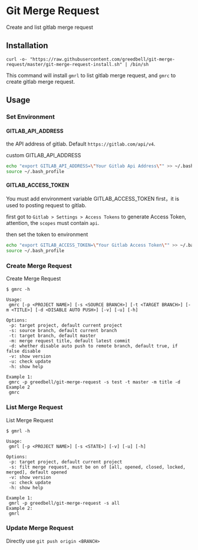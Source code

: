 # Git Merge Request

Create and list gitlab merge request

## Installation

```shell
curl -o- "https://raw.githubusercontent.com/greedbell/git-merge-request/master/git-merge-request-install.sh" | /bin/sh
```

This command will install `gmrl` to list gitlab merge request, and `gmrc` to create gitlab merge request.

## Usage

### Set Environment

#### GITLAB_API_ADDRESS

the API address of gitlab. Default `https://gitlab.com/api/v4`.

custom GITLAB_API_ADDRESS

```sh
echo "export GITLAB_API_ADDRESS=\"Your Gitlab Api Address\"" >> ~/.bash_profile
source ~/.bash_profile
```

#### GITLAB_ACCESS_TOKEN

You must add environment variable GITLAB_ACCESS_TOKEN first，it is used to posting request to gitlab.

first got to `Gitlab > Settings > Access Tokens` to generate Access Token, attention, the `scopes` must contain `api`.

then set the token to environment
```sh
echo "export GITLAB_ACCESS_TOKEN=\"Your Gitlab Access Token\"" >> ~/.bash_profile
source ~/.bash_profile
```

### Create Merge Request

Create Merge Request

```
$ gmrc -h

Usage:
 gmrc [-p <PROJECT NAME>] [-s <SOURCE BRANCH>] [-t <TARGET BRANCH>] [-m <TITLE>] [-d <DISABLE AUTO PUSH>] [-v] [-u] [-h]

Options:
 -p: target project, default current project
 -s: source branch, default current branch
 -t: target branch, default master
 -m: merge request title, default latest commit
 -d: whether disable auto push to remote branch, default true, if false disable
 -v: show version
 -u: check update
 -h: show help

Example 1:
 gmrc -p greedbell/git-merge-request -s test -t master -m title -d
Example 2
 gmrc
```

### List Merge Request

List Merge Request

```
$ gmrl -h

Usage:
 gmrl [-p <PROJECT NAME>] [-s <STATE>] [-v] [-u] [-h]

Options:
 -p: target project, default current project
 -s: filt merge request, must be on of [all, opened, closed, locked, merged], default opened
 -v: show version
 -u: check update
 -h: show help

Example 1:
 gmrl -p greedbell/git-merge-request -s all
Example 2:
 gmrl
```

### Update Merge Request

Directly use `git push origin <BRANCH>`
